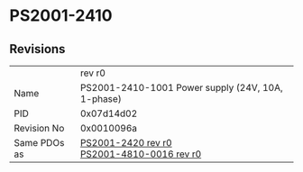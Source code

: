 # PS2001-2410

## Revisions
<table>
<tr>
<td></td>
<td>rev r0</td>
</tr>
<tr>
<td>Name</td>
<td>PS2001-2410-1001 Power supply (24V, 10A, 1-phase)</td>
</tr>
<tr>
<td>PID</td>
<td>0x07d14d02</td>
</tr>
<tr>
<td>Revision No</td>
<td>0x0010096a</td>
</tr>
<tr>
<td>Same PDOs as</td>
<td><a href="PS2001-2420.md">PS2001-2420 rev r0</a><br/><a href="PS2001-4810-0016.md">PS2001-4810-0016 rev r0</a></td>
</tr>
</table>
